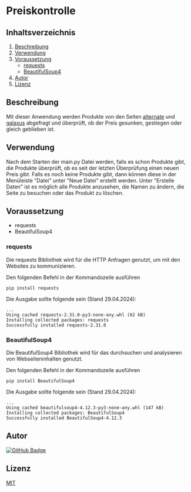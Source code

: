 # Preiskontrolle

## Inhaltsverzeichnis

1. [Beschreibung](#beschreibung)
2. [Verwendung](#verwendung)
3. [Voraussetzung](#voraussetzung)
   + [requests](#requests)
   + [BeautifulSoup4](#BeautifulSoup4)
4. [Autor](#autor)
5. [Lizenz](#lizenz)


## Beschreibung

Mit dieser Anwendung werden Produkte von den Seiten [alternate](https://www.alternate.de/) und
[galaxus](https://www.galaxus.de/) abgefragt und überprüft, ob der Preis gesunken, gestiegen oder gleich geblieben ist.


## Verwendung

Nach dem Starten der main.py Datei werden, falls es schon Produkte gibt, die Produkte überprüft, ob es seit der letzten 
Überprüfung einen neuen Preis gibt. Falls es noch keine Produkte gibt, dann können diese in der Menüleiste "Datei" 
unter "Neue Datei" erstellt werden. Unter "Erstelle Daten" ist es möglich alle Produkte anzusehen, die Namen zu ändern,
die Seite zu besuchen oder das Produkt zu löschen.

## Voraussetzung
+ requests
+ BeautifulSoup4

### requests
Die requests Bibliothek wird für die HTTP Anfragen genutzt, um mit den Websites zu kommunizieren.

Den folgenden Befehl in der Kommandozeile ausführen
```shell
pip install requests
```

Die Ausgabe sollte folgende sein (Stand 29.04.2024):
````shell
...
Using cached requests-2.31.0-py3-none-any.whl (62 kB)
Installing collected packages: requests
Successfully installed requests-2.31.0
````

### BeautifulSoup4
Die BeautifulSoup4 Bibliothek wird für das durchsuchen und analysieren von Webseiteninhalten genutzt.

Den folgenden Befehl in der Kommandozeile ausführen
````shell
pip install BeautifulSoup4
````
Die Ausgabe sollte folgende sein (Stand 29.04.2024):
````shell
...
Using cached beautifulsoup4-4.12.3-py3-none-any.whl (147 kB)
Installing collected packages: BeautifulSoup4
Successfully installed BeautifulSoup4-4.12.3
````

## Autor
[![GitHub Badge](https://img.shields.io/badge/PixelPilot24-Profile-darkgreen?style=flat&logo=github)](https://github.com/PixelPilot24)

## Lizenz
[MIT](https://choosealicense.com/licenses/mit/)